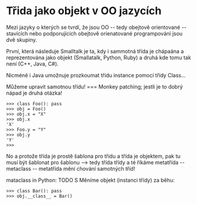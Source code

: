 # Třida jako objekt v OO jazycích 

Mezi jazyky o kterých se tvrdí, že jsou OO  -- tedy obejtově orientované -- 
stavících nebo podporujících obejtově orienatované programpování jsou dvě skupiny.

První, která následuje Smalltalk je ta, kdy i sammotná třída je chápaána a reprezentována jako objekt
(Smallatalk, Python, Ruby) a druhá kde tomu tak není (C++, Java, C#).

Nicméně i Java umožnuje prozkoumat třídu instance pomocí třídy Class...

Můžeme upravit samotnou třídu! === Monkey patching; jestli je to dobrý nápad je druhá otázka!

    >>> class Foo(): pass
    >>> obj = Foo()
    >>> obj.x = "X"
    >>> obj.x
    'X'
    >>> Foo.y = "Y"
    >>> obj.y
    'Y'
    >>>

No a protože třída je prostě šablona pro třidu a třída je objektem, pak tu musí být šablonat pro šablonu --> tedy třída třídy 
a té říkáme metatřída --metaclass -- metatřída mění chování samotných tříd!

mataclass in Python: TODO
S
Měníme objekt (instanci třídy) za běhu:
    
    >>> class Bar(): pass
    >>> obj.__class__ = Bar()

